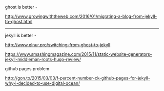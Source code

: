 ghost is better -

http://www.growingwiththeweb.com/2016/01/migrating-a-blog-from-jekyll-to-ghost.html

-----------------------------

jekyll is better -

http://www.elnur.pro/switching-from-ghost-to-jekyll


https://www.smashingmagazine.com/2015/11/static-website-generators-jekyll-middleman-roots-hugo-review/

github pages problem

http://gon.to/2015/03/03/f-percent-number-ck-github-pages-for-jekyll-why-i-decided-to-use-digital-ocean/
